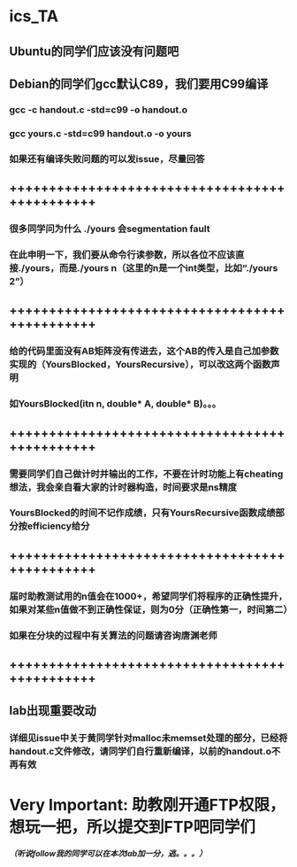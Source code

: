 # ics_TA
## Ubuntu的同学们应该没有问题吧
## Debian的同学们gcc默认C89，我们要用C99编译
### gcc -c handout.c -std=c99 -o handout.o
### gcc yours.c -std=c99 handout.o -o yours
### 如果还有编译失败问题的可以发issue，尽量回答
## ++++++++++++++++++++++++++++++++++++++++++++++
### 很多同学问为什么 ./yours 会segmentation fault
### 在此申明一下，我们要从命令行读参数，所以各位不应该直接./yours，而是./yours n（这里的n是一个int类型，比如“./yours 2”）
## ++++++++++++++++++++++++++++++++++++++++++++++
### 给的代码里面没有AB矩阵没有传进去，这个AB的传入是自己加参数实现的（YoursBlocked，YoursRecursive），可以改这两个函数声明
### 如YoursBlocked(itn n, double* A, double* B)。。。
## ++++++++++++++++++++++++++++++++++++++++++++++
### 需要同学们自己做计时并输出的工作，不要在计时功能上有cheating想法，我会亲自看大家的计时器构造，时间要求是ns精度
### YoursBlocked的时间不记作成绩，只有YoursRecursive函数成绩部分按efficiency给分
## ++++++++++++++++++++++++++++++++++++++++++++++
### 届时助教测试用的n值会在1000+，希望同学们将程序的正确性提升，如果对某些n值做不到正确性保证，则为0分（正确性第一，时间第二）
### 如果在分块的过程中有关算法的问题请咨询唐渊老师
## ++++++++++++++++++++++++++++++++++++++++++++++
## lab出现重要改动
### 详细见issue中关于黄同学针对malloc未memset处理的部分，已经将handout.c文件修改，请同学们自行重新编译，以前的handout.o不再有效

# Very Important: 助教刚开通FTP权限，想玩一把，所以提交到FTP吧同学们

##### （听说follow我的同学可以在本次lab加一分，逃。。。）
